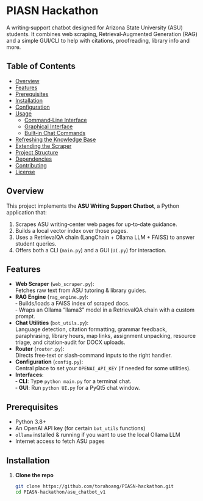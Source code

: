 # PIASN Hackathon

A writing‑support chatbot designed for Arizona State University (ASU) students. It combines web scraping, Retrieval‑Augmented Generation (RAG) and a simple GUI/CLI to help with citations, proofreading, library info and more.

## Table of Contents

- [Overview](#overview)
- [Features](#features)
- [Prerequisites](#prerequisites)
- [Installation](#installation)
- [Configuration](#configuration)
- [Usage](#usage)
  - [Command‑Line Interface](#command‑line-interface)
  - [Graphical Interface](#graphical-interface)
  - [Built‑in Chat Commands](#built‑in-chat-commands)
- [Refreshing the Knowledge Base](#refreshing-the-knowledge-base)
- [Extending the Scraper](#extending-the-scraper)
- [Project Structure](#project-structure)
- [Dependencies](#dependencies)
- [Contributing](#contributing)
- [License](#license)

## Overview

This project implements the **ASU Writing Support Chatbot**, a Python application that:  
1. Scrapes ASU writing‑center web pages for up‑to‑date guidance.  
2. Builds a local vector index over those pages.  
3. Uses a RetrievalQA chain (LangChain + Ollama LLM + FAISS) to answer student queries.  
4. Offers both a CLI (`main.py`) and a GUI (`UI.py`) for interaction.

## Features

- **Web Scraper** (`web_scraper.py`):  
  Fetches raw text from ASU tutoring & library guides.
- **RAG Engine** (`rag_engine.py`):  
  ‑ Builds/loads a FAISS index of scraped docs.  
  ‑ Wraps an Ollama “llama3” model in a RetrievalQA chain with a custom prompt.
- **Chat Utilities** (`bot_utils.py`):  
  Language detection, citation formatting, grammar feedback, paraphrasing, library hours, map links, assignment unpacking, resource triage, and citation‑audit for DOCX uploads.
- **Router** (`router.py`):  
  Directs free‑text or slash‑command inputs to the right handler.
- **Configuration** (`config.py`):  
  Central place to set your `OPENAI_API_KEY` (if needed for some utilities).
- **Interfaces**:  
  ‑ **CLI**: Type `python main.py` for a terminal chat.  
  ‑ **GUI**: Run `python UI.py` for a PyQt5 chat window.

## Prerequisites

- Python 3.8+  
- An OpenAI API key (for certain `bot_utils` functions)  
- `ollama` installed & running if you want to use the local Ollama LLM  
- Internet access to fetch ASU pages

## Installation

1. **Clone the repo**  
   ```bash
   git clone https://github.com/torahoang/PIASN-hackathon.git
   cd PIASN-hackathon/asu_chatbot_v1
